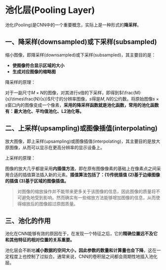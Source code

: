 # 池化层(Pooling Layer)

池化(Pooling)是CNN中的一个重要概念，实际上是一种形式的**降采样**。

## 一、降采样(downsampled)或下采样(subsampled)

缩小图像，即降采样(downsampled)或下采样(subsampled)，其主要目的是：

+ **使图像符合显示区域的大小**
+ **生成对应图像的缩略图**

降采样的原理：

对于一副尺寸$M\times N$的图像，对其进行s倍的下采样，即得到$(\frac{M}{s}\times\frac{N}{s})$尺寸的分辨率图像，$s$得是$M,N$的公约数。将原始图像$s\times s$窗口内的图像变成一个像素，**采用的降采样函数就是池化函数，常用的池化函数有：最大池化、平均值池化、L2池化等。**



## 二、上采样(upsampling)或图像插值(interpolating)

放大图像，即上采样(upsampling)或图像插值(interpolating)，其主要目的是放大原图像，从而可以显示在更高分辨率的显示设备上。

上采样的原理：

图像的放大几乎都是采用**内插值方法**，即在原有图像像素的基础上在像素点之间采用合适的插值算法插入新的元素。**插值算法包括了：(1)传统插值 (2)基于边缘图像的插值 (3)基于区域的图像插值。**



> 对图像的缩放操作并不能带来更多关于该图像的信息，因此图像的质量将不可避免地受到影响。然而确实有一些缩放方法能够增加图像的信息，从而使得缩放后的图像超过原图质量。



## 三、池化的作用

池化在CNN能够有效的原因在于，在发现一个特征之后，它的**精确位置远不及它和其他特征的相对位置的关系重要。**

池化层会不断地**减小数据的空间大小，因此参数的数量和计算量也会下降**，这在一定程度上也控制了过拟合。通常来说，CNN的卷积层之间都会周期性地插入池化层。
